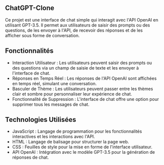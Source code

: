## ChatGPT-Clone

Ce projet est une interface de chat simple qui interagit avec l'API OpenAI en utilisant GPT-3.5. Il permet aux utilisateurs de saisir des prompts ou des questions, de les envoyer à l'API, de recevoir des réponses et de les afficher sous forme de conversation.

## Fonctionnalités

- Interaction Utilisateur : Les utilisateurs peuvent saisir des prompts ou des questions via un champ de saisie de texte et les envoyer à l'interface de chat.
- Réponses en Temps Réel : Les réponses de l'API OpenAI sont affichées en temps réel, simulant une conversation.
- Basculer de Thème : Les utilisateurs peuvent passer entre les thèmes clair et sombre pour personnaliser leur expérience de chat.
- Fonctionnalité de Suppression : L'interface de chat offre une option pour supprimer tous les messages de chat.

## Technologies Utilisées

- JavaScript : Langage de programmation pour les fonctionnalités interactives et les interactions avec l'API.
- HTML : Langage de balisage pour structurer la page web.
- CSS : Feuilles de style pour la mise en forme de l'interface utilisateur.
- API OpenAI : Intégration avec le modèle GPT-3.5 pour la génération de réponses de chat.
